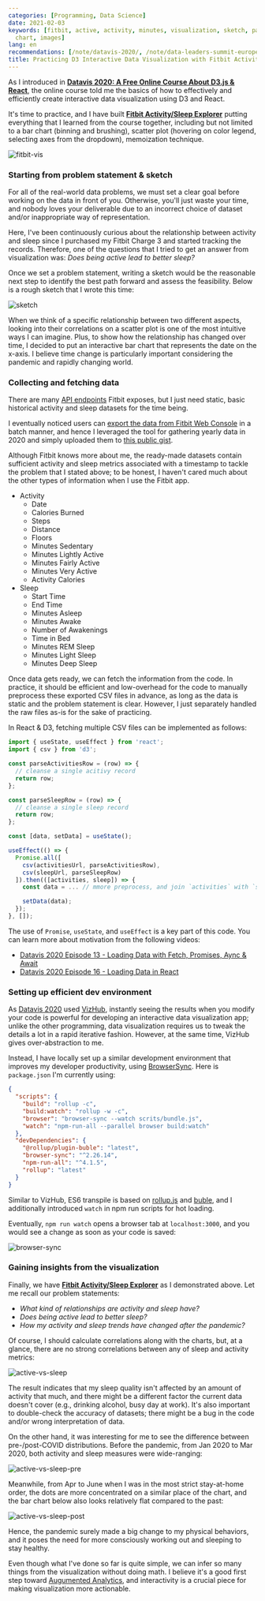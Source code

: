 ```yaml
---
categories: [Programming, Data Science]
date: 2021-02-03
keywords: [fitbit, active, activity, minutes, visualization, sketch, pandemic, data,
  chart, images]
lang: en
recommendations: [/note/datavis-2020/, /note/data-leaders-summit-europe-2019/, /note/flight-emissions/]
title: Practicing D3 Interactive Data Visualization with Fitbit Activity/Sleep Log
---
```


As I introduced in **[Datavis 2020: A Free Online Course About D3.js & React](/note/end/datavis-2020)**, the online course told me the basics of how to effectively and efficiently create interactive data visualization using D3 and React. 

It's time to practice, and I have built **[Fitbit Activity/Sleep Explorer](https://takuti.github.io/fitbit-vis/)** putting everything that I learned from the course together, including but not limited to a bar chart (binning and brushing), scatter plot (hovering on color legend, selecting axes from the dropdown), memoization technique.

![fitbit-vis](/images/first-vis-with-fitbit/fitbit-vis.gif)

### Starting from problem statement & sketch

For all of the real-world data problems, we must set a clear goal before working on the data in front of you. Otherwise, you'll just waste your time, and nobody loves your deliverable due to an incorrect choice of dataset and/or inappropriate way of representation.

Here, I've been continuously curious about the relationship between activity and sleep since I purchased my Fitbit Charge 3 and started tracking the records. Therefore, one of the questions that I tried to get an answer from visualization was: *Does being active lead to better sleep?*

Once we set a problem statement, writing a sketch would be the reasonable next step to identify the best path forward and assess the feasibility. Below is a rough sketch that I wrote this time:

![sketch](/images/first-vis-with-fitbit/sketch.jpeg)

When we think of a specific relationship between two different aspects, looking into their correlations on a scatter plot is one of the most intuitive ways I can imagine. Plus, to show how the relationship has changed over time, I decided to put an interactive bar chart that represents the date on the x-axis. I believe time change is particularly important considering the pandemic and rapidly changing world.

### Collecting and fetching data

There are many [API endpoints](https://dev.fitbit.com/build/reference/web-api/) Fitbit exposes, but I just need static, basic historical activity and sleep datasets for the time being. 

I eventually noticed users can [export the data from Fitbit Web Console](https://help.fitbit.com/articles/en_US/Help_article/1133.htm) in a batch manner, and hence I leveraged the tool for gathering yearly data in 2020 and simply uploaded them to [this public gist](https://gist.github.com/takuti/f7adf1c14de7c6ec8f1502173efb38d7).

Although Fitbit knows more about me, the ready-made datasets contain sufficient activity and sleep metrics associated with a timestamp to tackle the problem that I stated above; to be honest, I haven't cared much about the other types of information when I use the Fitbit app.

- Activity
  - Date  
  - Calories Burned 
  - Steps 
  - Distance  
  - Floors  
  - Minutes Sedentary 
  - Minutes Lightly Active  
  - Minutes Fairly Active 
  - Minutes Very Active 
  - Activity Calories
- Sleep
  - Start Time  
  - End Time  
  - Minutes Asleep  
  - Minutes Awake 
  - Number of Awakenings  
  - Time in Bed 
  - Minutes REM Sleep 
  - Minutes Light Sleep 
  - Minutes Deep Sleep

Once data gets ready, we can fetch the information from the code. In practice, it should be efficient and low-overhead for the code to manually preprocess these exported CSV files in advance, as long as the data is static and the problem statement is clear. However, I just separately handled the raw files as-is for the sake of practicing.

In React & D3, fetching multiple CSV files can be implemented as follows:

```js
import { useState, useEffect } from 'react';
import { csv } from 'd3';

const parseActivitiesRow = (row) => {
  // cleanse a single acitivy record
  return row;
};

const parseSleepRow = (row) => {
  // cleanse a single sleep record
  return row;
};

const [data, setData] = useState();

useEffect(() => {
  Promise.all([
    csv(activitiesUrl, parseActivitiesRow),
    csv(sleepUrl, parseSleepRow)
  ]).then(([activities, sleep]) => {
    const data = ... // mmore preprocess, and join `activities` with `sleep`

    setData(data);
  });
}, []);
```

The use of `Promise`, `useState`, and `useEffect` is a key part of this code. You can learn more about motivation from the following videos:

- [Datavis 2020 Episode 13 - Loading Data with Fetch, Promises, Aync & Await](https://www.youtube.com/watch?v=1UBraY8Z7uI)
- [Datavis 2020 Episode 16 - Loading Data in React](https://www.youtube.com/watch?v=asscsklxokE)

### Setting up efficient dev environment

As [Datavis 2020](https://datavis.tech/datavis-2020/) used [VizHub](https://vizhub.com/), instantly seeing the results when you modify your code is powerful for developing an interactive data visualization app; unlike the other programming, data visualization requires us to tweak the details a lot in a rapid iterative fashion. However, at the same time, VizHub gives over-abstraction to me.

Instead, I have locally set up a similar development environment that improves my developer productivity, using [BrowserSync](https://browsersync.io/). Here is `package.json` I'm currently using:

```json
{
  "scripts": {
    "build": "rollup -c",
    "build:watch": "rollup -w -c",
    "browser": "browser-sync --watch scrits/bundle.js",
    "watch": "npm-run-all --parallel browser build:watch"
  },
  "devDependencies": {
    "@rollup/plugin-buble": "latest",
    "browser-sync": "^2.26.14",
    "npm-run-all": "^4.1.5",
    "rollup": "latest"
  }
}
```

Similar to VizHub, ES6 transpile is based on [rollup.js](https://www.rollupjs.org/guide/en/) and [buble](https://github.com/bublejs/buble), and I additionally introduced `watch` in npm run scripts for hot loading.

Eventually, `npm run watch` opens a browser tab at `localhost:3000`, and you would see a change as soon as your code is saved:

![browser-sync](/images/first-vis-with-fitbit/browser-sync.gif)

### Gaining insights from the visualization

Finally, we have **[Fitbit Activity/Sleep Explorer](https://takuti.github.io/fitbit-vis/)** as I demonstrated above. Let me recall our problem statements: 

- *What kind of relationships are activity and sleep have?*
- *Does being active lead to better sleep?*
- *How my activity and sleep trends have changed after the pandemic?*

Of course, I should calculate correlations along with the charts, but, at a glance, there are no strong correlations between any of sleep and activity metrics:

![active-vs-sleep](/images/first-vis-with-fitbit/active-vs-sleep.png)

The result indicates that my sleep quality isn't affected by an amount of activity that much, and there might be a different factor the current data doesn't cover (e.g., drinking alcohol, busy day at work). It's also important to double-check the accuracy of datasets; there might be a bug in the code and/or wrong interpretation of data.

On the other hand, it was interesting for me to see the difference between pre-/post-COVID distributions. Before the pandemic, from Jan 2020 to Mar 2020, both activity and sleep measures were wide-ranging:

![active-vs-sleep-pre](/images/first-vis-with-fitbit/active-vs-sleep-pre.png)

Meanwhile, from Apr to June when I was in the most strict stay-at-home order, the dots are more concentrated on a similar place of the chart, and the bar chart below also looks relatively flat compared to the past:

![active-vs-sleep-post](/images/first-vis-with-fitbit/active-vs-sleep-post.png)

Hence, the pandemic surely made a big change to my physical behaviors, and it poses the need for more consciously working out and sleeping to stay healthy.

Even though what I've done so far is quite simple, we can infer so many things from the visualization without doing math. I believe it's a good first step toward [Augumented Analytics](/note/augmented-analytics/), and interactivity is a crucial piece for making visualization more actionable.